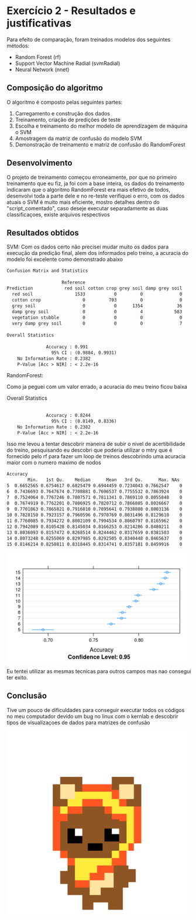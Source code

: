 # Exercício 2 - Resultados e justificativas

Para efeito de comparação, foram treinados modelos dos seguintes métodos:
 * Random Forest (rf)
 * Support Vector Machine Radial (svmRadial)
 * Neural Network (nnet)

## Composição do algoritmo
O algoritmo é composto pelas seguintes partes:

1. Carregamento e construção dos dados
1. Treinamento, criação de predições de teste
1. Escolha e treinamento do melhor modelo de aprendizagem de máquina o SVM
1. Amostragem da matriz de confusão do modelo SVM 
1. Demonstração de treinamento e matriz de confusão do RandomForest

## Desenvolvimento

O projeto de treinamento começou erroneamente, por que no primeiro treinamento que eu fiz, ja foi com a base inteira, os dados do treinamento indicaram que o algoritmo RandomForest era mais efetivo de todos, desenvolvi toda a parte dele e no re-teste verifiquei o erro, com os dados atuais o SVM é muito mais eficiente, mostro detalhes dentro do "script_comentado", caso deseje executar separadamente as duas classificaçoes, existe arquivos respectivos


## Resultados obtidos


SVM: 
Com os dados certo não precisei mudar muito os dados para execução da predição final, alem dos informados pelo treino, a acuracia do modelo foi excelente como demonstrado abaixo
```
Confusion Matrix and Statistics

                     Reference
Prediction            red soil cotton crop grey soil damp grey soil
  red soil                1533           0         0              0
  cotton crop                0         703         0              0
  grey soil                  0           0      1354             36
  damp grey soil             0           0         4            583
  vegetation stubble         0           0         0              0
  very damp grey soil        0           0         0              7

Overall Statistics
                                          
               Accuracy : 0.991           
                 95% CI : (0.9884, 0.9931)
    No Information Rate : 0.2382          
    P-Value [Acc > NIR] : < 2.2e-16  
```

RandomForest:

Como ja peguei com um valor errado, a acuracia do meu treino ficou baixa

Overall Statistics
```
                                          
               Accuracy : 0.8244          
                 95% CI : (0.8149, 0.8336)
    No Information Rate : 0.2382          
    P-Value [Acc > NIR] : < 2.2e-16     
```

Isso me levou a tentar descobrir maneira de subir o nivel de acertibilidade do treino, pesquisando eu descobri que poderia utilizar o mtry que é fornecido pelo rf para fazer um loop de treinos descobrindo uma acuracia maior com o numero maximo de nodos

```
Accuracy 
        Min.   1st Qu.    Median      Mean   3rd Qu.      Max. NAs
5  0.6652565 0.6754617 0.6825479 0.6944459 0.7234043 0.7662547    0
6  0.7436693 0.7647674 0.7708881 0.7696537 0.7755532 0.7863924    0
7  0.7524064 0.7767246 0.7807571 0.7811341 0.7869110 0.8055848    0
8  0.7674919 0.7762201 0.7806925 0.7820712 0.7866805 0.8026667    0
9  0.7701863 0.7865821 0.7916010 0.7895641 0.7938808 0.8003136    0
10 0.7828150 0.7923157 0.7960596 0.7970769 0.8031496 0.8129610    0
11 0.7760085 0.7934272 0.8002109 0.7994534 0.8060797 0.8165962    0
12 0.7942089 0.8105428 0.8145034 0.8166253 0.8214286 0.8480211    0
13 0.8036093 0.8157472 0.8268514 0.8244462 0.8317659 0.8381503    0
14 0.8073248 0.8255069 0.8297985 0.8292505 0.8340448 0.8465637    0
15 0.8146214 0.8258811 0.8318445 0.8314741 0.8357181 0.8459916    0
```
![Matriz de accuracy de maxnodes](./accuracy_maxnodes.png)

Eu tentei utilizar as mesmas tecnicas para outros campos mas nao consegui ter exito.


## Conclusão

Tive um pouco de dificuldades para conseguir executar todos os códigos no meu computador devido um bug no linux com o kernlab e descobrir tipos de visualizaçoes de dados para matrizes de confusão

![E obrigado pela atenção - Desenho por @wolfaasowa](./ewok.png)
